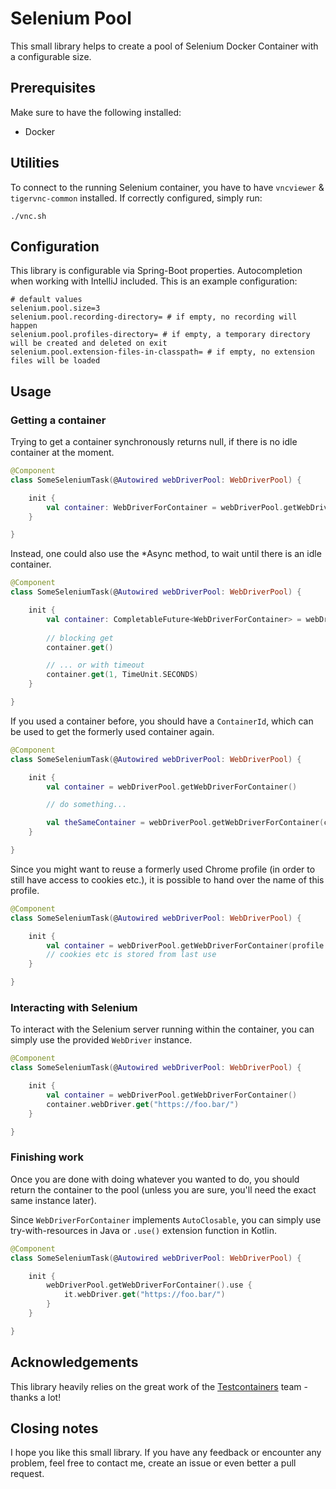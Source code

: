 # Selenium Pool

This small library helps to create a pool of Selenium Docker Container with a configurable size.

## Prerequisites

Make sure to have the following installed:
 * Docker
 
## Utilities

To connect to the running Selenium container, you have to have `vncviewer` & `tigervnc-common` installed. If correctly configured, simply run:
```shell script
./vnc.sh
```
 
## Configuration

This library is configurable via Spring-Boot properties. Autocompletion when working with IntelliJ included. This is an example configuration:
```properties
# default values
selenium.pool.size=3
selenium.pool.recording-directory= # if empty, no recording will happen
selenium.pool.profiles-directory= # if empty, a temporary directory will be created and deleted on exit
selenium.pool.extension-files-in-classpath= # if empty, no extension files will be loaded
```

## Usage

### Getting a container
Trying to get a container synchronously returns null, if there is no idle container at the moment.
```kotlin
@Component
class SomeSeleniumTask(@Autowired webDriverPool: WebDriverPool) {

    init {
        val container: WebDriverForContainer = webDriverPool.getWebDriverForContainer() // could return null
    }    

}
```

Instead, one could also use the \*Async method, to wait until there is an idle container.
```kotlin
@Component
class SomeSeleniumTask(@Autowired webDriverPool: WebDriverPool) {

    init {
        val container: CompletableFuture<WebDriverForContainer> = webDriverPool.getWebDriverForContainerAsync()
        
        // blocking get
        container.get()

        // ... or with timeout
        container.get(1, TimeUnit.SECONDS)
    }    

}
```

If you used a container before, you should have a `ContainerId`, which can be used to get the formerly used container again.
```kotlin
@Component
class SomeSeleniumTask(@Autowired webDriverPool: WebDriverPool) {

    init {
        val container = webDriverPool.getWebDriverForContainer()

        // do something...

        val theSameContainer = webDriverPool.getWebDriverForContainer(container.containerId)
    }    

}
```

Since you might want to reuse a formerly used Chrome profile (in order to still have access to cookies etc.), 
it is possible to hand over the name of this profile.
```kotlin
@Component
class SomeSeleniumTask(@Autowired webDriverPool: WebDriverPool) {

    init {
        val container = webDriverPool.getWebDriverForContainer(profile = ChromeProfile("username"))
        // cookies etc is stored from last use
    }    

}
```

### Interacting with Selenium
To interact with the Selenium server running within the container, you can simply use the provided `WebDriver` instance.
```kotlin
@Component
class SomeSeleniumTask(@Autowired webDriverPool: WebDriverPool) {

    init {
        val container = webDriverPool.getWebDriverForContainer()
        container.webDriver.get("https://foo.bar/")
    }    

}
```

### Finishing work
Once you are done with doing whatever you wanted to do, you should return the container to the pool 
(unless you are sure, you'll need the exact same instance later).

Since `WebDriverForContainer` implements `AutoClosable`, you can simply use try-with-resources in Java 
or `.use()` extension function in Kotlin.
```kotlin
@Component
class SomeSeleniumTask(@Autowired webDriverPool: WebDriverPool) {

    init {
        webDriverPool.getWebDriverForContainer().use {
            it.webDriver.get("https://foo.bar/")
        }
    }    

}
```

## Acknowledgements

This library heavily relies on the great work of the [Testcontainers](https://github.com/testcontainers/testcontainers-java) team - thanks a lot!

## Closing notes

I hope you like this small library. If you have any feedback or encounter any problem, feel free to contact me, create an issue or even better a pull request. 